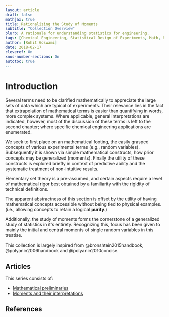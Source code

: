 ```yaml
---
layout: article
draft: false
mathjax: true
title: Rationalizing the Study of Moments
subtitle: "Collection Overview"
blurb: A rationale for understanding statistics for engineering.
tags: [Chemical Engineering, Statistical Design of Experiments, Math, Probability]
author: [Rohit Goswami]
date: 2018-02-17
cleveref: On
xnos-number-sections: On
autotoc: true
...
```


# Introduction

Several terms need to be clarified mathematically to appreciate the large sets of data which are typical of experiments. Their relevance lies in the fact that extrapolation of mathematical terms is easier than quantifying in words, more complex systems. Where applicable, general interpretations are indicated, however, most of the discussion of these terms is left to the second chapter; where specific chemical engineering applications are enumerated.

We seek to first place on an mathematical footing, the easily grasped concepts of various experimental terms (e.g., random variables). Subsequently it is shown via simple mathematical constructs, how prior concepts may be generalized (moments). Finally the utility of these constructs is explored briefly in context of predictive ability and the systematic treatment of non-intuitive results.

Elementary set theory is a pre-assumed, and certain aspects require a level of mathematical rigor best obtained by a familiarity with the rigidity of technical definitions.

The apparent abstractness of this section is offset by the utility of having mathematical concepts accessible without being tied to physical examples. (i.e., allowing concepts to retain a logical **purity**.)

Additionally, the study of moments forms the cornerstone of a generalized study of statistics in it's entirety. Recognizing this, focus has been given to mainly the initial and central moments of single random variables in this treatise.

This collection is largely inspired from @bronshtein2015handbook, @polyanin2006handbook and @polyanin2010concise.

## Articles

This series consists of:

* [Mathematical preliminaries](https://grimoire.science/mathematical-preliminaries/)
* [Moments and their interpretations](https://grimoire.science/moments-and-their-interpretation/)

## References